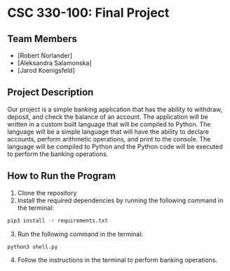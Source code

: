 # CSC 330-100: Final Project

## Team Members

- [Robert Norlander]
- [Aleksandra Salamonska]
- [Jarod Koenigsfeld]

## Project Description

Our project is a simple banking application that has the ability to withdraw, deposit, and check the balance of an account.
The application will be written in a custom built language that will be compiled to Python.
The language will be a simple language that will have the ability to declare accounts, perform arithmetic operations, and print to the console.
The language will be compiled to Python and the Python code will be executed to perform the banking operations.

## How to Run the Program

1. Clone the repository
2. Install the required dependencies by running the following command in the terminal:

``` bash
pip3 install -r requirements.txt
```

3. Run the following command in the terminal:

``` bash
python3 shell.py
```

4. Follow the instructions in the terminal to perform banking operations.

